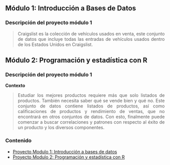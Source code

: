 ## Módulo 1: Introducción a Bases de Datos

<div style="text-align: justify;">

### Descripción del proyecto módulo 1

>Craigslist es la colección de vehículos usados en venta, este conjunto de datos que incluye todas las entradas de vehículos usados dentro de los Estados Unidos en Craigslist.

  
## Módulo 2: Programación y estadística con R

<div style="text-align: justify;">

### Descripción del proyecto módulo 1

**Contexto**  

>Estudiar los mejores productos requiere más que solo listados de productos. También necesita saber qué se vende bien y qué no.
>Este conjunto de datos contiene listados de productos, así como calificaciones de productos y rendimiento de ventas, que no encontrará en otros conjuntos de datos.
>Con esto, finalmente puede comenzar a buscar correlaciones y patrones con respecto al éxito de un producto y los diversos componentes.
  

### Contenido

- [Proyecto Modulo 1: Introducción a bases de datos](Intoduccion_BD/Readme.md) 
- [Proyecto Modulo 2: Programación y estadística con R](Progamacion_Estadistica_R/Readme.md) 